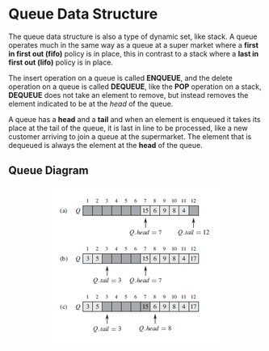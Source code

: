 # Queue Data Structure

The queue data structure is also a type of dynamic set, like stack. A queue operates much in the same way as a queue at a super market where a **first in first out (fifo)** policy is in place, this in contrast to a stack where a **last in first out (lifo)** policy is in place.

The insert operation on a queue is called **ENQUEUE**, and the delete operation on a queue is called **DEQUEUE**, like the **POP** operation on a stack, **DEQUEUE** does not take an element to remove, but instead removes the element indicated to be at the *head* of the queue.

A queue has a **head** and a **tail** and when an element is enqueued it takes its place at the tail of the queue, it is last in line to be processed, like a new customer arriving to join a queue at the supermarket. The element that is dequeued is always the element at the **head** of the queue.

## Queue Diagram

<p align="center">
  <img src="images/queue.PNG">
</p>
